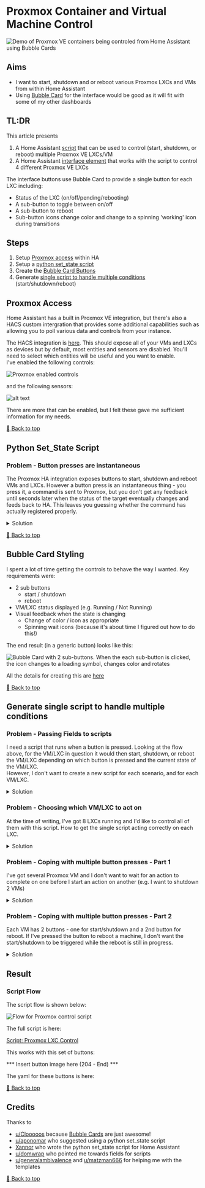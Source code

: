 # Proxmox Container and Virtual Machine Control

![Demo of Proxmox VE containers being controled from Home Assistant using Bubble Cards](./media/proxmox_control_full_demo.gif)

## Aims

- I want to start, shutdown and or reboot various Proxmox LXCs and VMs from within Home Assistant
- Using [Bubble Card](https://github.com/Clooos/Bubble-Card) for the interface would be good as it will fit with some of my other dashboards

## TL:DR

This article presents 

1. A Home Assistant [script](./scripts/proxmox_lxc_control.yaml) that can be used to control (start, shutdown, or reboot) multiple Proxmox VE LXCs/VM
2. A Home Assistant [interface element](./interface_elements/proxmox_control_interface.yaml) that works with the script to control 4 different Proxmox VE LXCs

The interface buttons use Bubble Card to provide a single button for each LXC including:
- Status of the LXC (on/off/pending/rebooting)
- A sub-button to toggle between on/off
- A sub-button to reboot
- Sub-button icons change color and change to a spinning 'working' icon during transitions

## Steps

1. Setup [Proxmox access](#proxmox-access) within HA
2. Setup a [python set_state script](#python-set_state-script)
3. Create the [Bubble Card Buttons](#bubble-card-styling)
4. Generate [single script to handle multiple conditions](#generate-single-script-to-handle-multiple-conditions) (start/shutdown/reboot)

## Proxmox Access

Home Assistant has a built in Proxmox VE integration, but there's also a HACS custom intergration that provides some additional capabilities such as allowing you to poll various data and controls from your instance.

The HACS integration is [here](https://github.com/dougiteixeira/proxmoxve).  This should expose all of your VMs and LXCs as devices but by default, most entities and sensors are disabled.  You'll need to select which entities will be useful and you want to enable.  
I've enabled the following controls:

![Proxmox enabled controls](./media/proxmox_controls.png)

and the following sensors:

![alt text](./media/proxmox_sensors.png)

There are more that can be enabled, but I felt these gave me sufficient information for my needs.

[🔼 Back to top](#proxmox-container-and-virtual-machine-control)

## Python Set_State Script

### Problem - Button presses are instantaneous

The Proxmox HA integration exposes buttons to start, shutdown and reboot VMs and LXCs.  However a button press is an instantaneous thing - you press it, a command is sent to Proxmox, but you don't get any feedback until seconds later when the status of the target eventually changes and feeds back to HA.  This leaves you guessing whether the command has actually registered properly.


<details>
  <summary>Solution</summary>

### Solution

I'm sure there better ways of doing this, but I've chosen to implement a python set_state script.  This lets me change the state of an entity in HA to pretty much anything I want. Note changing this state doesn't actually trigger anything on it's own, and the next time the entity is updated, my set_state command will be overwritten.  For example:

The entity `binary_sensor.lxc_ollama_206_status` is a binary sensor - it's values can only be `on` and `off` (the HA interface represents these as `Running` and `Not Running` but behind the scenes it's still `on` and `off`).  However by using the python set_state script, I can set the status to (for example) `pending` or `rebooting`.  

Using this, I could build a flow as follows:

![Flow for pressing VM power or reboot buttons](./media/proxmox_button_flow.png)

### The Implementation

All the details have been worked out by [Xannor](https://github.com/xannor/hass_py_set_state/tree/master) as a custom repo that can be added to HACS, however as it's just a python script, it can also be loaded manually.  
At the time of writing, Xannor's repo hasn't been updated for 6 years, so I've forked the repo [here](https://github.com/shaftspanner/hass_py_set_state).  Note that I loaded the script manually as I didn't want to go through the hassle of reinstalling HACs.

The script can be called using the following:

```yaml
action: python_script.set_state
data:
  entity_id: binary_sensor.lxc_ollama_206_status
  state: rebooting
```


</details>


[🔼 Back to top](#proxmox-container-and-virtual-machine-control)

## Bubble Card Styling

I spent a lot of time getting the controls to behave the way I wanted.  Key requirements were:

- 2 sub buttons
    - start / shutdown
    - reboot
- VM/LXC status displayed (e.g. Running / Not Running)
- Visual feedback when the state is changing
    - Change of color / icon as appropriate
    - Spinning wait icons (because it's about time I figured out how to do this!)

The end result (in a generic button) looks like this:

![Bubble Card with 2 sub-buttons.  When the each sub-button is clicked, the icon changes to a loading symbol, changes color and rotates](./media/2_rotating_sub_button_icons_with_color_change.gif)

All the details for creating this are [here](./bubblecard/bubblecard_styling_snippets.md)


[🔼 Back to top](#proxmox-container-and-virtual-machine-control)

## Generate single script to handle multiple conditions

### Problem - Passing Fields to scripts

I need a script that runs when a button is pressed.  Looking at the flow above, for the VM/LXC in question it would then start, shutdown, or reboot the VM/LXC depending on which button is pressed and the current state of the VM/LXC.  
However, I don't want to create a new script for each scenario, and for each VM/LXC.

<details>
  <summary>Solution</summary>

### Solution

[u/domwrap](https://www.reddit.com/user/domwrap/) kindly suggested the use of fields within the script. The full details are in the [Home Assistant documentation](https://www.home-assistant.io/integrations/script), but in summary, as part of the action, variables can be passed along to a script so they become available within templates in that script.  To configure a script to accept variables using the UI, the variables can be added as fields in the script editor.

</details>

### Problem - Choosing which VM/LXC to act on

At the time of writing, I've got 8 LXCs running and I'd like to control all of them with this script.  How to get the single script acting correctly on each LXC.

<details>
  <summary>Solution</summary>

### Solution

All of the LXCs entities have a similar naming convention:  `<<domain>>.<<lxc_name>>_<<entity>>`, so for example:

- `binary_sensor.lxc_ollama_206_status` is the status of my Ollama LXC
- `button.lxc_ollama_206_reboot` is the reboot button for the LXC
- `button.lxc_ollama_206_shutdown` is the shutdown button for the LXC
- `button.lxc_ollama_206_start` is the start button for the LXC

so if the script has fields for `target` (the LXC name) and `action` (start, shutdown, or reboot) I can use the following templates:

- `value_template: "{{ action | lower == \"toggle\" }}"` is true if action = `toggle` - substitute `reboot` if required
- `entity_id: "{{ 'binary_sensor.' + target + '_status' }}"` is the target entity status
- `value_template: "{{ states('binary_sensor.' + target + '_status') == 'on' }}"` is true if the target status is `on` - substitute `off` if required
- `entity_id: "{{ 'button.' + target + '_' + action }}"` is the target entity's button (for start, shutdown, or stop)

Thanks to [u/generalambivalence](https://www.reddit.com/user/generalambivalence/) and [u/matzman666](https://www.reddit.com/user/matzman666/) for helping me with the templates

</details>

### Problem - Coping with multiple button presses - Part 1

I've got several Proxmox VM and I don't want to wait for an action to complete on one before I start an action on another (e.g. I want to shutdown 2 VMs)

<details>
  <summary>Solution</summary>

### Solution

After going back to the Home Assistant docs, I was reminded about [Script Modes](https://www.home-assistant.io/integrations/script#script-modes).
The full details are in the documentation but in sumamary, scripts be run in 1 of 4 different modes:

- `single`: Do not start a new run.  Issue a warning
- `restart`: Start a new run after first stopping previous run
- `queued`: Start a new run after all previous runs complete.  Runs are guaranteed to execute in the order they were queued
- `parallel`: Start a new, independent run in parrallel with previous runs

For my use-case, `parallel` fits the best as I want to each button press to be treated independently

In yaml, it then looks like this:

```yaml
mode: parallel
max: 10
```

Note, the `max: 10` can be used to limit the number instances of the script that can be running at the same time

Alternatively, if you're making scripts in the user interface, the script mode can be set using the top-right menu:

![Script menu showing modes](./media/script_change_mode.png)

</details>

### Problem - Coping with multiple button presses - Part 2

Each VM has 2 buttons - one for start/shutdown and a 2nd button for reboot.  If I've pressed the button to reboot a machine, I don't want the start/shutdown to be triggered while the reboot is still in progress.

<details>
  <summary>Solution</summary>

### Solution

To solve this, I'll create an option within my script that will be triggered if the status of the VM being called is anything other than 'on' and 'off'.  The code snippet for this is shown below:

```yaml
- conditions:
  - condition: and
    conditions:
      - condition: template
        value_template: "{{ states('binary_sensor.' + target + '_status') != 'on' }}"
      - condition: template
        value_template: "{{ states('binary_sensor.' + target + '_status') != 'off' }}"
sequence: []
alias: If action is already in progress
```

</details>

## Result

### Script Flow

The script flow is shown below:

![Flow for Proxmox control script](./media/proxmox_control_script.png)

The full script is here:

[Script: Proxmox LXC Control](./scripts/proxmox_lxc_control.yaml)

This works with this set of buttons:

*** Insert button image here (204 - End) ***

The yaml for these buttons is here:




[🔼 Back to top](#proxmox-container-and-virtual-machine-control)

## Credits

Thanks to 

- [u/Clooooos](https://www.reddit.com/user/Clooooos/) because [Bubble Cards](https://github.com/Clooos/bubble-card) are just awesome!
- [u/aponomar](https://www.reddit.com/user/aponomar/) who suggested using a python set_state script
- [Xannor](https://github.com/xannor) who wrote the python set_state script for Home Assistant
- [u/domwrap](https://www.reddit.com/user/domwrap/) who pointed me towards fields for scripts
- [u/generalambivalence](https://www.reddit.com/user/generalambivalence/) and [u/matzman666](https://www.reddit.com/user/matzman666/) for helping me with the templates

[🔼 Back to top](#proxmox-container-and-virtual-machine-control)


